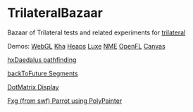 # TrilateralBazaar
Bazaar of Trilateral tests and related experiments for [trilateral](https://github.com/nanjizal/trilateral/)

Demos: 
[WebGL](https://nanjizal.github.io/TrilateralBazaar/demo/binWebGL/)
[Kha](https://nanjizal.github.io/TrilateralBazaar/toolkitTest/build/html5/)
[Heaps](https://nanjizal.github.io/TrilateralBazaar/toolkitTest/binHeaps/)
[Luxe](https://nanjizal.github.io/TrilateralBazaar/toolkitTest/binLuxe/web/)
[NME](https://nanjizal.github.io/TrilateralBazaar/toolkitTest/binNme/jsprime/TestFlash/)
[OpenFL](https://nanjizal.github.io/TrilateralBazaar/toolkitTest/openFL/)
[Canvas](https://nanjizal.github.io/TrilateralBazaar/toolkitTest/binCanvas/?a=refresh)


[hxDaedalus pathfinding](https://nanjizal.github.io/TrilateralBazaar/hxDaedalusTest/binWebGL/)

[backToFuture Segments](https://nanjizal.github.io/TrilateralBazaar/segmentTest/build/html5/)

[DotMatrix Display](https://nanjizal.github.io/TrilateralBazaar/dotMatrixTest/build/html5/index.html)

[Fxg (from swf) Parrot using PolyPainter ](https://nanjizal.github.io/TrilateralBazaar/fxgTest/build/html5/index.html)